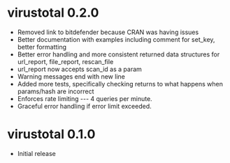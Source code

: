 # virustotal 0.2.0

* Removed link to bitdefender because CRAN was having issues
* Better documentation with examples including comment for set_key, better formatting
* Better error handling and more consistent returned data structures for url_report, file_report, rescan_file 
* url_report now accepts scan_id as a param
* Warning messages end with new line
* Added more tests, specifically checking returns to what happens when params/hash are incorrect  
* Enforces rate limiting --- 4 queries per minute. 
* Graceful error handling if error limit exceeded.

# virustotal 0.1.0

* Initial release